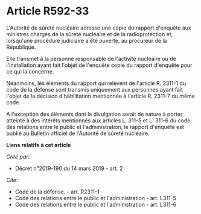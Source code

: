 # Article R592-33

L'Autorité de sûreté nucléaire adresse une copie du rapport d'enquête aux ministres chargés de la sûreté nucléaire et de la
radioprotection et, lorsqu'une procédure judiciaire a été ouverte, au procureur de la République.

Elle transmet à la personne responsable de l'activité nucléaire ou de l'installation ayant fait l'objet de l'enquête copie du
rapport d'enquête pour ce qui la concerne.

Néanmoins, les éléments du rapport qui relèvent de l'article R. 2311-1 du code de la défense sont transmis uniquement aux
personnes ayant fait l'objet de la décision d'habilitation mentionnée à l'article R. 2311-7 du même code.

A l'exception des éléments dont la divulgation serait de nature à porter atteinte à des intérêts mentionnés aux articles L.
311-5 et L. 311-6 du code des relations entre le public et l'administration, le rapport d'enquête est publié au Bulletin
officiel de l'Autorité de sûreté nucléaire.

**Liens relatifs à cet article**

_Créé par_:

  - Décret n°2019-190 du 14 mars 2019 - art. 2

_Cite_:

  - Code de la défense. - art. R2311-1
  - Code des relations entre le public et l'administration - art. L311-5
  - Code des relations entre le public et l'administration - art. L311-6
